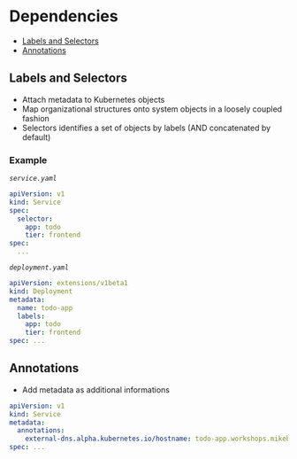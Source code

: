 # Dependencies

- [Labels and Selectors](#labels-and-selectors)
- [Annotations](#annotations)

## Labels and Selectors

- Attach metadata to Kubernetes objects
- Map organizational structures onto system objects in a loosely coupled fashion
- Selectors identifies a set of objects by labels (AND concatenated by default)

### Example

_`service.yaml`_

```yaml
apiVersion: v1
kind: Service
spec:
  selector:
    app: todo
    tier: frontend
spec:
  ...
```

_`deployment.yaml`_

```yaml
apiVersion: extensions/v1beta1
kind: Deployment
metadata:
  name: todo-app
  labels:
    app: todo
    tier: frontend
spec: ...
```

## Annotations

- Add metadata as additional informations

```yaml
apiVersion: v1
kind: Service
metadata:
  annotations:
    external-dns.alpha.kubernetes.io/hostname: todo-app.workshops.mikebild.com.
spec: ...
```
